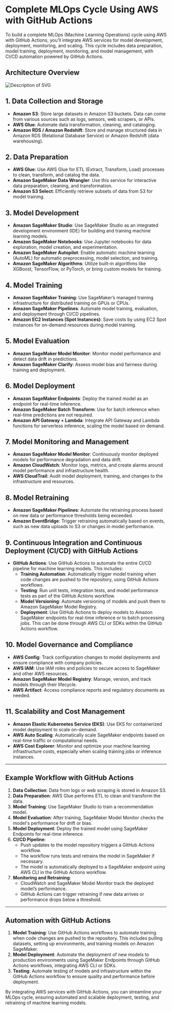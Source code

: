 # Complete MLOps Cycle Using AWS with GitHub Actions

To build a complete MLOps (Machine Learning Operations) cycle using AWS with GitHub Actions, you'll integrate AWS services for model development, deployment, monitoring, and scaling. This cycle includes data preparation, model training, deployment, monitoring, and model management, with CI/CD automation powered by GitHub Actions.

## Architecture Overview

<img src="aws_mlops_pipeline.png" alt="Description of SVG" />

## 1. Data Collection and Storage
- **Amazon S3**: Store large datasets in Amazon S3 buckets. Data can come from various sources such as logs, sensors, web scrapers, or APIs.
- **AWS Glue**: Automate data transformation, cleaning, and cataloging.
- **Amazon RDS / Amazon Redshift**: Store and manage structured data in Amazon RDS (Relational Database Service) or Amazon Redshift (data warehousing).

## 2. Data Preparation
- **AWS Glue**: Use AWS Glue for ETL (Extract, Transform, Load) processes to clean, transform, and catalog the data.
- **Amazon SageMaker Data Wrangler**: Use this service for interactive data preparation, cleaning, and transformation.
- **Amazon S3 Select**: Efficiently retrieve subsets of data from S3 for model training.

## 3. Model Development
- **Amazon SageMaker Studio**: Use SageMaker Studio as an integrated development environment (IDE) for building and training machine learning models.
- **Amazon SageMaker Notebooks**: Use Jupyter notebooks for data exploration, model creation, and experimentation.
- **Amazon SageMaker Autopilot**: Enable automatic machine learning (AutoML) for automatic preprocessing, model selection, and training.
- **Amazon SageMaker Algorithms**: Utilize built-in algorithms like XGBoost, TensorFlow, or PyTorch, or bring custom models for training.

## 4. Model Training
- **Amazon SageMaker Training**: Use SageMaker’s managed training infrastructure for distributed training on GPUs or CPUs.
- **Amazon SageMaker Pipelines**: Automate model training, evaluation, and deployment through CI/CD pipelines.
- **Amazon EC2 Instances (Spot Instances)**: Save costs by using EC2 Spot instances for on-demand resources during model training.

## 5. Model Evaluation
- **Amazon SageMaker Model Monitor**: Monitor model performance and detect data drift in predictions.
- **Amazon SageMaker Clarify**: Assess model bias and fairness during training and deployment.

## 6. Model Deployment
- **Amazon SageMaker Endpoints**: Deploy the trained model as an endpoint for real-time inference.
- **Amazon SageMaker Batch Transform**: Use for batch inference when real-time predictions are not required.
- **Amazon API Gateway + Lambda**: Integrate API Gateway and Lambda functions for serverless inference, scaling the model based on demand.

## 7. Model Monitoring and Management
- **Amazon SageMaker Model Monitor**: Continuously monitor deployed models for performance degradation and data drift.
- **Amazon CloudWatch**: Monitor logs, metrics, and create alarms around model performance and infrastructure health.
- **AWS CloudTrail**: Audit model deployment, training, and changes to the infrastructure and resources.

## 8. Model Retraining
- **Amazon SageMaker Pipelines**: Automate the retraining process based on new data or performance thresholds being exceeded.
- **Amazon EventBridge**: Trigger retraining automatically based on events, such as new data uploads to S3 or changes in model performance.

## 9. Continuous Integration and Continuous Deployment (CI/CD) with GitHub Actions
- **GitHub Actions**: Use GitHub Actions to automate the entire CI/CD pipeline for machine learning models. This includes:
    - **Training Automation**: Automatically trigger model training when code changes are pushed to the repository, using GitHub Actions workflows.
    - **Testing**: Run unit tests, integration tests, and model performance tests as part of the GitHub Actions workflow.
    - **Model Versioning**: Automate versioning of models and push them to Amazon SageMaker Model Registry.
    - **Deployment**: Use GitHub Actions to deploy models to Amazon SageMaker endpoints for real-time inference or to batch processing jobs. This can be done through AWS CLI or SDKs within the GitHub Actions workflow.

## 10. Model Governance and Compliance
- **AWS Config**: Track configuration changes to model deployments and ensure compliance with company policies.
- **AWS IAM**: Use IAM roles and policies to secure access to SageMaker and other AWS resources.
- **Amazon SageMaker Model Registry**: Manage, version, and track models through their lifecycle.
- **AWS Artifact**: Access compliance reports and regulatory documents as needed.

## 11. Scalability and Cost Management
- **Amazon Elastic Kubernetes Service (EKS)**: Use EKS for containerized model deployment to scale on-demand.
- **AWS Auto Scaling**: Automatically scale SageMaker endpoints based on real-time traffic or computational needs.
- **AWS Cost Explorer**: Monitor and optimize your machine learning infrastructure costs, especially when scaling training jobs or inference instances.

---

## Example Workflow with GitHub Actions

1. **Data Collection**: Data from logs or web scraping is stored in Amazon S3.
2. **Data Preparation**: AWS Glue performs ETL to clean and transform the data.
3. **Model Training**: Use SageMaker Studio to train a recommendation model.
4. **Model Evaluation**: After training, SageMaker Model Monitor checks the model's performance for drift or bias.
5. **Model Deployment**: Deploy the trained model using SageMaker Endpoints for real-time inference.
6. **CI/CD Pipeline**:
    - Push updates to the model repository triggers a GitHub Actions workflow.
    - The workflow runs tests and retrains the model in SageMaker if necessary.
    - The model is automatically deployed to a SageMaker endpoint using AWS CLI in the GitHub Actions workflow.
7. **Monitoring and Retraining**:
    - CloudWatch and SageMaker Model Monitor track the deployed model’s performance.
    - GitHub Actions can trigger retraining if new data arrives or performance drops below a threshold.

---

## Automation with GitHub Actions

1. **Model Training**: Use GitHub Actions workflows to automate training when code changes are pushed to the repository. This includes pulling datasets, setting up environments, and training models on Amazon SageMaker.
2. **Model Deployment**: Automate the deployment of new models to production environments using SageMaker Endpoints through GitHub Actions workflows, integrating AWS CLI or SDKs.
3. **Testing**: Automate testing of models and infrastructure within the GitHub Actions workflow to ensure quality and performance before deployment.

By integrating AWS services with GitHub Actions, you can streamline your MLOps cycle, ensuring automated and scalable deployment, testing, and retraining of machine learning models.
